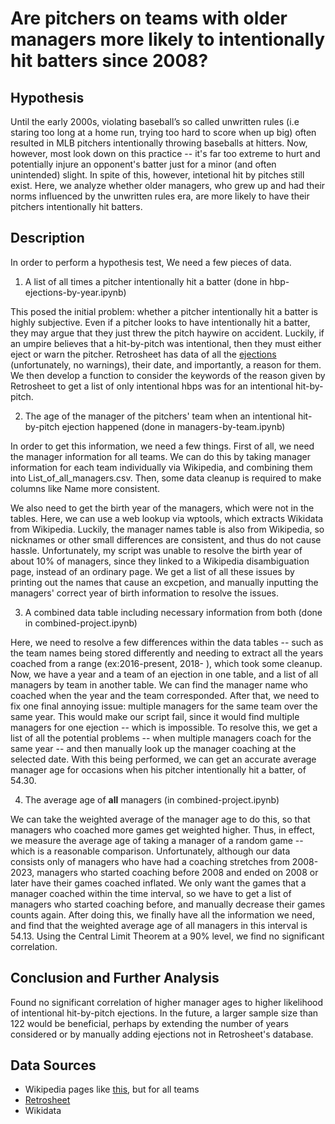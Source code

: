 # Are pitchers on teams with older managers more likely to intentionally hit batters since 2008?
## Hypothesis

Until the early 2000s, violating baseball’s so called unwritten rules (i.e staring too long at a home run, trying too hard to score when up big) often resulted in MLB pitchers intentionally throwing baseballs at hitters. Now, however, most look down on this practice -- it's far too extreme to hurt and potentially injure an opponent's batter just for a minor (and often unintended) slight. In spite of this, however, intetional hit by pitches still exist. Here, we analyze whether older managers, who grew up and had their norms influenced by the unwritten rules era, are more likely to have their pitchers intentionally hit batters.

## Description

In order to perform a hypothesis test, We need a few pieces of data.

1. A list of all times a pitcher intentionally hit a batter (done in hbp-ejections-by-year.ipynb)

This posed the initial problem: whether a pitcher intentionally hit a batter is highly subjective. Even if a pitcher looks to have intentionally hit a batter, they may argue that they just threw the pitch haywire on accident. Luckily, if an umpire believes that a hit-by-pitch was intentional, then they must either eject or warn the pitcher. Retrosheet has data of all the [ejections](https://www.retrosheet.org/eject.htm) (unfortunately, no warnings), their date, and importantly, a reason for them. We then develop a function to consider the keywords of the reason given by Retrosheet to get a list of only intentional hbps was for an intentional hit-by-pitch.

2. The age of the manager of the pitchers' team when an intentional hit-by-pitch ejection happened (done in managers-by-team.ipynb)

In order to get this information, we need a few things. First of all, we need the manager information for all teams. We can do this by taking manager information for each team individually via Wikipedia, and combining them into List_of_all_managers.csv. Then, some data cleanup is required to make columns like Name more consistent.

We also need to get the birth year of the managers, which were not in the tables. Here, we can use a web lookup via wptools, which extracts Wikidata from Wikipedia. Luckily, the manager names table is also from Wikipedia, so nicknames or other small differences are consistent, and thus do not cause hassle. Unfortunately, my script was unable to resolve the birth year of about 10% of managers, since they linked to a Wikipedia disambiguation page, instead of an ordinary page. We get a list of all these issues by printing out the names that cause an excpetion, and manually inputting the managers' correct year of birth information to resolve the issues.

3. A combined data table including necessary information from both (done in combined-project.ipynb)

Here, we need to resolve a few differences within the data tables -- such as the team names being stored differently and needing to extract all the years coached from a range (ex:2016-present, 2018- ), which took some cleanup. Now, we have a year and a team of an ejection in one table, and a list of all managers by team in another table. We can find the manager name who coached when the year and the team corresponded. After that, we need to fix one final annoying issue: multiple managers for the same team over the same year. This would make our script fail, since it would find multiple managers for one ejection -- which is impossible. To resolve this, we get a list of all the potential problems -- when multiple managers coach for the same year -- and then manually look up the manager coaching at the selected date. With this being performed, we can get an accurate average manager age for occasions when his pitcher intentionally hit a batter, of 54.30. 

4. The average age of **all** managers (in combined-project.ipynb)

We can take the weighted average of the manager age to do this, so that managers who coached more games get weighted higher. Thus, in effect, we measure the average age of taking a manager of a random game -- which is a reasonable comparison. Unfortunately, although our data consists only of managers who have had a coaching stretches from 2008-2023, managers who started coaching before 2008 and ended on 2008 or later have their games coached inflated. We only want the games that a manager coached within the time interval, so we have to get a list of managers who started coaching before, and manually decrease their games counts again. After doing this, we finally have all the information we need, and find that the weighted average age of all managers in this interval is 54.13. Using the Central Limit Theorem at a 90% level, we find no significant correlation.


## Conclusion and Further Analysis

Found no significant correlation of higher manager ages to higher likelihood of intentional hit-by-pitch ejections. In the future, a larger sample size than 122 would be beneficial, perhaps by extending the number of years considered or by manually adding ejections not in Retrosheet's database.


## Data Sources
- Wikipedia pages like [this](https://en.wikipedia.org/wiki/List_of_San_Francisco_Giants_managers), but for all teams
- [Retrosheet](https://www.retrosheet.org/eject.htm)
- Wikidata